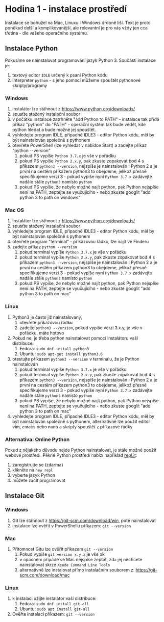 # Hodina 1 - instalace prostředí

Instalace se bohužel na Mac, Linuxu i Windows drobně liší.
Text je proto poněkud delší a komplikovanější, ale relevantní je pro vás vždy jen cca třetina - dle vašeho operačního systému.

## Instalace Python

Pokusíme se nainstalovat programování jazyk Python 3.
Součástí instalace je:
1. textový editor `IDLE` určený k psaní Python kódu
2. interpreter `python` - s jeho pomocí můžeme spouštět pythonové skripty/programy

### Windows
1. instalátor lze stáhnout z <https://www.python.org/downloads/>
2. spusťte stažený instalační soubor
3. v počátku instalace zatrhněte "add Python to PATH" - instalace tak přidá příkaz "python" do "PATH" - operační systém tak bude vědět, kde python hledat a bude možné jej spouštět.
4. vyhledejte program IDLE, případně IDLE3 - editor Python kódu, měl by být nainstalován společně s pythonem
5. otevřete PowerShell (lze vyhledat v nabídce Start) a zadejte příkaz "python --version"   
   1. pokud PS vypíše `Python 3.7.x` je vše v pořádku
   2. pokud PS vypíše `Python 2.x.y`, pak zkuste zopakovat bod 4 s příkazem `python3 --version`, nejspíše je nainstalován i Python 2 a je první na cestěm příkazem python3 to obejdeme, jelikož přesně specifikujeme verzi 3 - pokud vypíše nyní `Python 3.7.x` zadávejte nadále stále `python3` namísto `python`
   3. pokud PS vypíše, že nebylo možné najít python, pak Python nejspíše není na PATH, zeptejte se vyučujícího - nebo zkuste googlit "add python 3 to path on windows"

### Mac OS
1. instalátor lze stáhnout z <https://www.python.org/downloads/>
2. spusťte stažený instalační soubor
3. vyhledejte program IDLE, případně IDLE3 - editor Python kódu, měl by být nainstalován společně s pythonem
4. otevřete program "terminal" - příkazovou řádku, lze najít ve Finderu
5. zadejte příkaz `python --version`
   1. pokud terminal vypíše `Python 3.7.x` je vše v pořádku
   2. pokud terminal vypíše `Python 2.x.y`, pak zkuste zopakovat bod 4 s příkazem `python3 --version`, nejspíše je nainstalován i Python 2 a je první na cestěm příkazem python3 to obejdeme, jelikož přesně specifikujeme verzi 3 - pokud vypíše nyní `Python 3.7.x` zadávejte nadále stále `python3` namísto `python`
   3. pokud PS vypíše, že nebylo možné najít python, pak Python nejspíše není na PATH, zeptejte se vyučujícího - nebo zkuste googlit "add python 3 to path on mac"

### Linux

1. Python3 je často již nainstalovaný, 
   1. otevřete příkazovou řádku
   2. zadejte `python3 --version`, pokud vypíše verzi 3.x.y, je vše v pořádku, máte hotovo
2. Pokud ne, je třeba python nainstalovat pomocí instalátoru vaší distribuce:
   1. Fedora: `sudo dnf install python3`
   2. Ubuntu: `sudo apt-get install python3.6`
3. otestujte příkazem `python3 --version` v terminalu, že je Python nainstalován
   1. pokud terminal vypíše `Python 3.7.x` je vše v pořádku
   2. pokud terminal vypíše `Python 2.x.y`, pak zkuste zopakovat bod 4 s příkazem `python3 --version`, nejspíše je nainstalován i Python 2 a je první na cestěm příkazem python3 to obejdeme, jelikož přesně specifikujeme verzi 3 - pokud vypíše nyní `Python 3.7.x` zadávejte nadále stále `python3` namísto `python`
   3. pokud PS vypíše, že nebylo možné najít python, pak Python nejspíše není na PATH, zeptejte se vyučujícího - nebo zkuste googlit "add python 3 to path on mac"
4. vyhledejte program IDLE, případně IDLE3 - editor Python kódu, měl by být nainstalován společně s pythonem, alternativně lze použít editor vim, emacs nebo nano a skripty spouštět z příkazové řádky
            
### Alternativa: Online Python

Pokud z nějakého důvodu nejde Python nainstalovat, je stále možné použít webové prostředí.
Pěkné Python prostředí nabízí například [repl.it](https://repl.it/):  
1. zaregistrujte se (zdarma)
2. klikněte na `new repl`
3. vyberte jazyk Python
4. můžete začít programovat

## Instalace Git

### Windows

1. Git lze stáhnout z https://git-scm.com/download/win, poté nainstalovat
2. instalace lze ověřit v PowerShellu příkazem: `git --version`

### Mac
1. Přítomnost Gitu lze ověřit příkazem `git --version`
   1. Pokud vypíše `git version x.y.z` je vše ok
   2. v opačném případě se Mac nejspíše zeptát, zda jej nechcete nainstalovat skrze `Xcode Command Line Tools`
   3. alternativně lze instalovat přímo instalačním souborem z: https://git-scm.com/download/mac

### Linux

1. k instalaci užijte instalátor vaší distribuce:
   1. Fedora: `sudo dnf install git-all`
   2. Ubuntu: `sudo apt install git-all`
2. Ověřte instalaci příkazem: `git --version`
